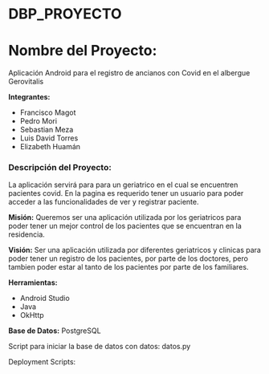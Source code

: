 # DBP_PROYECTO

# **Nombre del Proyecto:**
Aplicación Android para el registro de ancianos con Covid en el albergue Gerovitalis

**Integrantes:**
- Francisco Magot
- Pedro Mori
- Sebastian Meza
- Luis David Torres
- Elizabeth Huamán

### **Descripción del Proyecto:**
La aplicación servirá para para un geriatrico en el cual se encuentren pacientes covid. En la pagina es requerido tener un usuario para poder acceder a las funcionalidades de ver y registrar paciente.

**Misión:**
Queremos ser una aplicación utilizada por los geriatricos para poder tener un mejor control de los pacientes que se encuentran en la residencia.

**Visión:**
Ser una aplicación utilizada por diferentes geriatricos y clinicas para poder tener un registro de los pacientes, por parte de los doctores, pero tambien poder estar al tanto de los pacientes por parte de los familiares.

**Herramientas:**
- Android Studio
- Java
- OkHttp
    

**Base de Datos:**
PostgreSQL

Script para iniciar la base de datos con datos: datos.py


Deployment Scripts:



